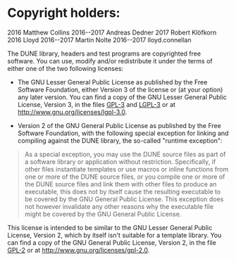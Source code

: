 Copyright holders:
==================

2016          Matthew Collins
2016--2017    Andreas Dedner
2017          Robert Klöfkorn
2016          Lloyd
2016--2017    Martin Nolte
2016--2017    lloyd.connellan


The DUNE library, headers and test programs are copyrighted free software. You
can use, modify and/or redistribute it under the terms of either one of the two
following licenses:

* The GNU Lesser General Public License as published by the Free Software
  Foundation, either Version 3 of the license or (at your option) any later
  version. You can find a copy of the GNU Lesser General Public License, Version
  3, in the files [GPL-3][1] and [LGPL-3][2] or at http://www.gnu.org/licenses/lgpl-3.0.

* Version 2 of the GNU General Public License as published by the Free Software
  Foundation, with the following special exception for linking and compiling
  against the DUNE library, the so-called "runtime exception":

>   As a special exception, you may use the DUNE source files as part of a
>   software library or application without restriction.  Specifically, if other
>   files instantiate templates or use macros or inline functions from one or
>   more of the DUNE source files, or you compile one or more of the DUNE
>   source files and link them with other files to produce an executable, this
>   does not by itself cause the resulting executable to be covered by the GNU
>   General Public License.  This exception does not however invalidate any
>   other reasons why the executable file might be covered by the GNU General
>   Public License.

  This license is intended to be similar to the GNU Lesser General Public
  License, Version 2, which by itself isn't suitable for a template library. You
  can find a copy of the GNU General Public License, Version 2, in the file
  [GPL-2][3] or at http://www.gnu.org/licenses/gpl-2.0.


[1]: GPL-3
[2]: LGPL-3
[3]: GPL-2
